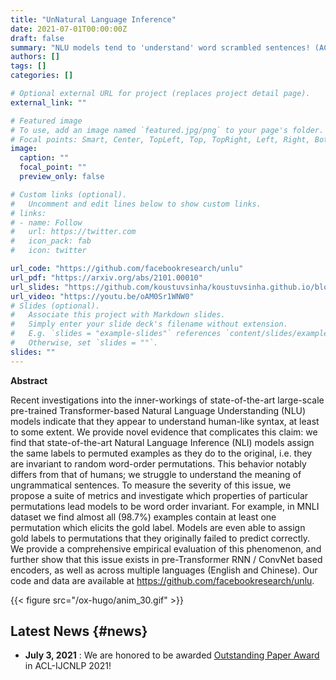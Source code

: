 ```yaml
---
title: "UnNatural Language Inference"
date: 2021-07-01T00:00:00Z
draft: false
summary: "NLU models tend to 'understand' word scrambled sentences! (ACL 2021 Long Paper)"
authors: []
tags: []
categories: []

# Optional external URL for project (replaces project detail page).
external_link: ""

# Featured image
# To use, add an image named `featured.jpg/png` to your page's folder.
# Focal points: Smart, Center, TopLeft, Top, TopRight, Left, Right, BottomLeft, Bottom, BottomRight.
image:
  caption: ""
  focal_point: ""
  preview_only: false

# Custom links (optional).
#   Uncomment and edit lines below to show custom links.
# links:
# - name: Follow
#   url: https://twitter.com
#   icon_pack: fab
#   icon: twitter

url_code: "https://github.com/facebookresearch/unlu"
url_pdf: "https://arxiv.org/abs/2101.00010"
url_slides: "https://github.com/koustuvsinha/koustuvsinha.github.io/blob/jekyll/assets/files/unli_acl_talk.pdf"
url_video: "https://youtu.be/oAM0Sr1WNW0"
# Slides (optional).
#   Associate this project with Markdown slides.
#   Simply enter your slide deck's filename without extension.
#   E.g. `slides = "example-slides"` references `content/slides/example-slides.md`.
#   Otherwise, set `slides = ""`.
slides: ""
---
```


**Abstract**

Recent investigations into the inner-workings of state-of-the-art
large-scale pre-trained Transformer-based Natural Language Understanding
(NLU) models indicate that they appear to understand human-like syntax,
at least to some extent. We provide novel evidence that complicates this
claim: we find that state-of-the-art Natural Language Inference (NLI)
models assign the same labels to permuted examples as they do to the
original, i.e. they are invariant to random word-order permutations.
This behavior notably differs from that of humans; we struggle to
understand the meaning of ungrammatical sentences. To measure the
severity of this issue, we propose a suite of metrics and investigate
which properties of particular permutations lead models to be word order
invariant. For example, in MNLI dataset we find almost all (98.7%)
examples contain at least one permutation which elicits the gold label.
Models are even able to assign gold labels to permutations that they
originally failed to predict correctly. We provide a comprehensive
empirical evaluation of this phenomenon, and further show that this
issue exists in pre-Transformer RNN / ConvNet based encoders, as well as
across multiple languages (English and Chinese). Our code and data are
available at <https://github.com/facebookresearch/unlu>.

{{< figure src="/ox-hugo/anim_30.gif" >}}


## Latest News {#news}

-   **July 3, 2021** : We are honored to be awarded [Outstanding Paper Award](https://2021.aclweb.org/program/accept/) in ACL-IJCNLP 2021!
